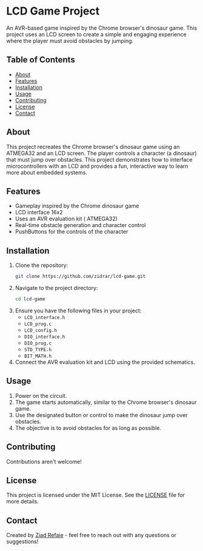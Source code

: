 # LCD Game Project

An AVR-based game inspired by the Chrome browser's dinosaur game. This project uses an LCD screen to create a simple and engaging experience where the player must avoid obstacles by jumping.

## Table of Contents

- [About](#about)
- [Features](#features)
- [Installation](#installation)
- [Usage](#usage)
- [Contributing](#contributing)
- [License](#license)
- [Contact](#contact)

## About

This project recreates the Chrome browser's dinosaur game using an ATMEGA32 and an LCD screen. The player controls a character (a dinosaur) that must jump over obstacles. This project demonstrates how to interface microcontrollers with an LCD and provides a fun, interactive way to learn more about embedded systems.

## Features

- Gameplay inspired by the Chrome dinosaur game
- LCD interface 16x2
- Uses an AVR evaluation kit ( ATMEGA32)
- Real-time obstacle generation and character control
- PushButtons for the controls of the character

## Installation

1. Clone the repository:
    ```bash
    git clone https://github.com/zidrar/lcd-game.git
    ```
2. Navigate to the project directory:
    ```bash
    cd lcd-game
    ```
3. Ensure you have the following files in your project:
    - `LCD_interface.h`
    - `LCD_prog.c`
    - `LCD_config.h`
    - `DIO_interface.h`
    - `DIO_prog.c`
    - `STD_TYPE.h`
    - `BIT_MATH.h`
4. Connect the AVR evaluation kit and LCD using the provided schematics.

## Usage

1. Power on the circuit.
2. The game starts automatically, similar to the Chrome browser's dinosaur game.
3. Use the designated button or control to make the dinosaur jump over obstacles.
4. The objective is to avoid obstacles for as long as possible.

## Contributing

Contributions aren't welcome!

## License

This project is licensed under the MIT License. See the [LICENSE](LICENSE) file for more details.

## Contact

Created by [Ziad Refaie](https://github.com/zidrar) - feel free to reach out with any questions or suggestions!
